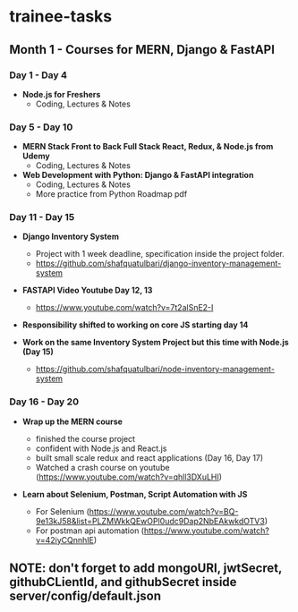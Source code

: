 # trainee-tasks

## Month 1 - Courses for MERN, Django & FastAPI

### Day 1 - Day 4

- **Node.js for Freshers**
  - Coding, Lectures & Notes

### Day 5 - Day 10

- **MERN Stack Front to Back Full Stack React, Redux, & Node.js from Udemy**
  - Coding, Lectures & Notes
- **Web Development with Python: Django & FastAPI integration**
  - Coding, Lectures & Notes
  - More practice from Python Roadmap pdf

### Day 11 - Day 15

- **Django Inventory System**

  - Project with 1 week deadline, specification inside the project folder.
  - https://github.com/shafquatulbari/django-inventory-management-system

- **FASTAPI Video Youtube Day 12, 13**

  - https://www.youtube.com/watch?v=7t2alSnE2-I

- **Responsibility shifted to working on core JS starting day 14**

- **Work on the same Inventory System Project but this time with Node.js (Day 15)**

  - https://github.com/shafquatulbari/node-inventory-management-system

### Day 16 - Day 20

- **Wrap up the MERN course**

  - finished the course project
  - confident with Node.js and React.js
  - built small scale redux and react applications (Day 16, Day 17)
  - Watched a crash course on youtube (https://www.youtube.com/watch?v=qhll3DXuLHI)

- **Learn about Selenium, Postman, Script Automation with JS**
  - For Selenium (https://www.youtube.com/watch?v=BQ-9e13kJ58&list=PLZMWkkQEwOPl0udc9Dap2NbEAkwkdOTV3)
  - For postman api automation (https://www.youtube.com/watch?v=42iyCQnnhIE)

## NOTE: don't forget to add mongoURI, jwtSecret, githubCLientId, and githubSecret inside server/config/default.json
